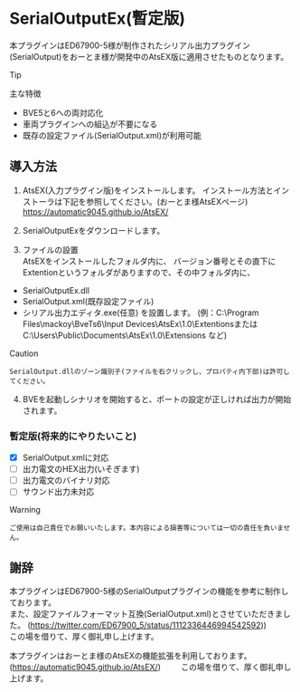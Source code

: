 # SerialOutputEx(暫定版)
本プラグインはED67900-5様が制作されたシリアル出力プラグイン(SerialOutput)をおーとま様が開発中のAtsEX版に適用させたものとなります。
> [!TIP]
> 主な特徴
- BVE5と6への両対応化
- 車両プラグインへの組込が不要になる
- 既存の設定ファイル(SerialOutput.xml)が利用可能

## 導入方法
1. AtsEX(入力プラグイン版)をインストールします。
インストール方法とインストーラは下記を参照してください。(おーとま様AtsEXページ)
https://automatic9045.github.io/AtsEX/

2. SerialOutputExをダウンロードします。

3. ファイルの設置  
AtsEXをインストールしたフォルダ内に、
バージョン番号とその直下にExtentionというフォルダがありますので、その中フォルダ内に、
- SerialOutputEx.dll
- SerialOutput.xml(既存設定ファイル)
- シリアル出力エディタ.exe(任意)
を設置します。
(例：C:\Program Files\mackoy\BveTs6\Input Devices\AtsEx\1.0\ExtentionsまたはC:\Users\Public\Documents\AtsEx\1.0\Extensions など)

> [!CAUTION]
> `SerialOutput.dllのゾーン識別子(ファイルを右クリックし、プロパティ内下部)は許可してください。`

4. BVEを起動しシナリオを開始すると、ポートの設定が正しければ出力が開始されます。

### 暫定版(将来的にやりたいこと)
- [x] SerialOutput.xmlに対応
- [ ] 出力電文のHEX出力(いそぎます)
- [ ] 出力電文のバイナリ対応
- [ ] サウンド出力未対応

> [!WARNING]
> `ご使用は自己責任でお願いいたします。本内容による損害等については一切の責任を負いません。`

## 謝辞
本プラグインはED67900-5様のSerialOutputプラグインの機能を参考に制作しております。  
また、設定ファイルフォーマット互換(SerialOutput.xml)とさせていただきました。
(https://twitter.com/ED67900_5/status/1112336446994542592))  
この場を借りて、厚く御礼申し上げます。

本プラグインはおーとま様のAtsEXの機能拡張を利用しております。    
(https://automatic9045.github.io/AtsEX/)  　　
この場を借りて、厚く御礼申し上げます。
